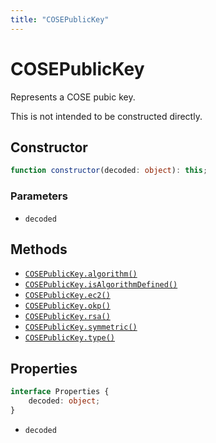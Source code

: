 ```yaml
---
title: "COSEPublicKey"
---
```


# COSEPublicKey

Represents a COSE pubic key.

This is not intended to be constructed directly.

## Constructor

```ts
function constructor(decoded: object): this;
```

### Parameters

- `decoded`

## Methods

- [`COSEPublicKey.algorithm()`](/reference/main/COSEPublicKey/algorithm)
- [`COSEPublicKey.isAlgorithmDefined()`](/reference/main/COSEPublicKey/isAlgorithmDefined)
- [`COSEPublicKey.ec2()`](/reference/main/COSEPublicKey/ec2)
- [`COSEPublicKey.okp()`](/reference/main/COSEPublicKey/okp)
- [`COSEPublicKey.rsa()`](/reference/main/COSEPublicKey/rsa)
- [`COSEPublicKey.symmetric()`](/reference/main/COSEPublicKey/symmetric)
- [`COSEPublicKey.type()`](/reference/main/COSEPublicKey/type)

## Properties

```ts
interface Properties {
	decoded: object;
}
```

- `decoded`
